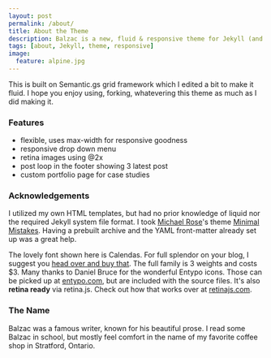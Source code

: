 ```yaml
---
layout: post
permalink: /about/
title: About the Theme
description: Balzac is a new, fluid & responsive theme for Jekyll (and AnchorCMS). It's gloriously beautiful and suited to long form. Built on a SCSS foundation, it's organized and awesome.
tags: [about, Jekyll, theme, responsive]
image:
  feature: alpine.jpg
---
```


This is built on Semantic.gs grid framework which I edited a bit to make it fluid. I hope you enjoy using, forking, whatevering this theme as much as I did making it.

### Features

- flexible, uses max-width for responsive goodness
- responsive drop down menu
- retina images using @2x
- post loop in the footer showing 3 latest post
- custom portfolio page for case studies

### Acknowledgements

I utilized my own HTML templates, but had no prior knowledge of liquid nor the required Jekyll system file format. I took [Michael Rose](http://twitter.com/mmistakes)'s theme [Minimal Mistakes](http://mmistakes.github.io/minimal-mistakes/). Having a prebuilt archive and the YAML front-matter already set up was a great help.

The lovely font shown here is Calendas. For full splendor on your blog, I suggest you [head over and buy that](http://calendasplus.com/). The full family is 3 weights and costs \$3. Many thanks to Daniel Bruce for the wonderful Entypo icons. Those can be picked up at [entypo.com](http://entypo.com), but are included with the source files. It's also <b>retina ready</b> via retina.js. Check out how that works over at [retinajs.com](http://retinajs.com).

### The Name

Balzac was a famous writer, known for his beautiful prose. I read some Balzac in school, but mostly feel comfort in the name of my favorite coffee shop in Stratford, Ontario.

